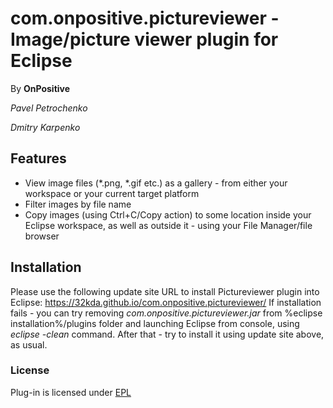 # com.onpositive.pictureviewer - Image/picture viewer plugin for Eclipse

By **OnPositive**

*Pavel Petrochenko*

*Dmitry Karpenko*

## Features
- View image files (\*.png, \*.gif etc.) as a gallery - from either your workspace or your  current target platform
- Filter images by file name
- Copy images (using Ctrl+C/Copy action) to some location inside your Eclipse workspace, as well as outside it - using your File Manager/file browser

## Installation

Please use the following update site URL to install Pictureviewer plugin into Eclipse: https://32kda.github.io/com.onpositive.pictureviewer/
If installation fails - you can try removing *com.onpositive.pictureviewer.jar* from %eclipse installation%/plugins folder and launching Eclipse from console, 
using *eclipse -clean* command. After that - try to install it using update site above, as usual.

### License
Plug-in is licensed under [EPL](http://www.eclipse.org/legal/epl-v10.html)


